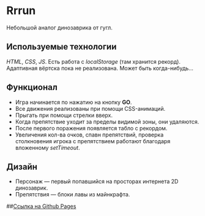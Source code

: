 # Rrrun
Небольшой аналог динозаврика от гугл.

## Используемые технологии
*HTML*, *CSS*, *JS*. Есть работа с *localStorage* (там хранится рекорд).
Адаптивная вёртска пока не реализована. Может быть когда-нибудь...

## Функционал
- Игра начинается по нажатию на кнопку __GO__. 
- Все движения реализованы при помощи CSS-анимаций. 
- Прыгать при помощи стрелки вверх.
- Когда препятствие уходит за пределы видимой зоны, они удаляются.
- После первого поражения появляется табло с рекордом.
- Увеличения кол-ва очков, спавн препятствий, проверка столкновения игрока с препятствием работают благодаря вложенному *setTimeout*.

## Дизайн
- Персонаж — первый попавшийся на просторах интернета 2D динозаврик.
- Препятствия — блоки лавы из майнкрафта.

##[Ссылка на Github Pages](https://hvny.github.io/web-game/)
